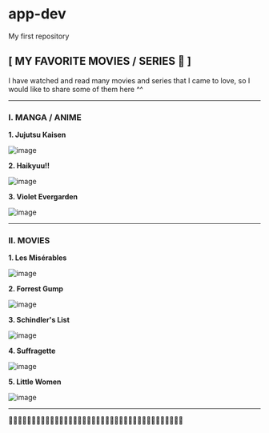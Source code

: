 # app-dev
My first repository

## **[ MY FAVORITE MOVIES / SERIES 🖤 ]**
I have watched and read many movies and series that I came to love, so I would like to share some of them here ^^

---

### **I. MANGA / ANIME**

**1. Jujutsu Kaisen**

![image](https://github.com/otanohnt/app-dev/assets/153282397/51bec406-f0b6-466a-9272-688e49a17a81)



**2. Haikyuu!!**

![image](https://github.com/otanohnt/app-dev/assets/153282397/4f7b3249-9374-499d-952c-62b99fc60fce)




**3. Violet Evergarden**

![image](https://github.com/otanohnt/app-dev/assets/153282397/b8999136-ddfa-4dde-add7-852486bd83d4)




---
### **II. MOVIES**

**1. Les Misérables**

![image](https://github.com/otanohnt/app-dev/assets/153282397/887ee705-2663-4fb5-9cf9-0a364943e1ab)



**2. Forrest Gump**

![image](https://github.com/otanohnt/app-dev/assets/153282397/64d17c4e-81ca-4c29-b3f7-415fdfa93b56)



**3. Schindler's List**

![image](https://github.com/otanohnt/app-dev/assets/153282397/b109e32d-87b5-480f-a122-95010c9107e1)



**4. Suffragette**

![image](https://github.com/otanohnt/app-dev/assets/153282397/2aa37842-3a54-4eea-9c79-58d7967492db)



**5. Little Women**

![image](https://github.com/otanohnt/app-dev/assets/153282397/4258032b-2122-4981-bdde-d8aa5a401f1f)



---
🖤💙🖤💙🖤💙🖤💙🖤💙🖤💙🖤💙🖤💙🖤💙🖤💙🖤💙🖤💙🖤💙🖤💙🖤💙🖤💙🖤💙🖤💙🖤💙
